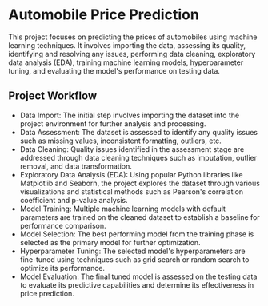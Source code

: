 # Automobile Price Prediction
This project focuses on predicting the prices of automobiles using machine learning techniques. It involves importing the data, assessing its quality, identifying and resolving any issues, 
performing data cleaning, exploratory data analysis (EDA), training machine learning models, hyperparameter tuning, and evaluating the model's performance on testing data.

## Project Workflow
* Data Import: The initial step involves importing the dataset into the project environment for further analysis and processing.
* Data Assessment: The dataset is assessed to identify any quality issues such as missing values, inconsistent formatting, outliers, etc.
* Data Cleaning: Quality issues identified in the assessment stage are addressed through data cleaning techniques such as imputation, outlier removal, and data transformation.
* Exploratory Data Analysis (EDA): Using popular Python libraries like Matplotlib and Seaborn, the project explores the dataset through various visualizations and statistical methods such as Pearson's correlation coefficient and p-value analysis.
* Model Training: Multiple machine learning models with default parameters are trained on the cleaned dataset to establish a baseline for performance comparison.
* Model Selection: The best performing model from the training phase is selected as the primary model for further optimization.
* Hyperparameter Tuning: The selected model's hyperparameters are fine-tuned using techniques such as grid search or random search to optimize its performance.
* Model Evaluation: The final tuned model is assessed on the testing data to evaluate its predictive capabilities and determine its effectiveness in price prediction.
